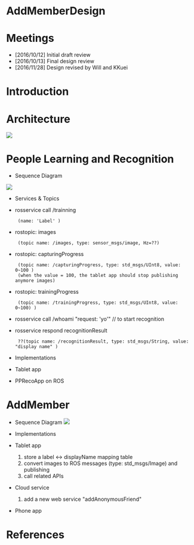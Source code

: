 # AddMemberDesign

# Meetings
* [2016/10/12] Initial draft review
* [2016/10/13] Final design review
* [2016/11/28] Design revised by Will and KKuei

# Introduction

# Architecture
![](https://docs.google.com/drawings/d/1hBYZEY3nbv3LDb4_GBEzU-ImwHIez7PBUzLJudvB6HE/pub?w=1125&h=731)

# People Learning and Recognition
* Sequence Diagram

![](https://www.websequencediagrams.com/cgi-bin/cdraw?lz=VGl0bGUgcGVvcGxlTGVhcm5pbmcgYW5kAAwHUmVjb2duaXRpb24KCgpQYXJ0aWNpcGFudCBUYWJsZXQABg1QUFJlY29BcHAKIwAeDG9wZW5GYWNlCgpub3RlIGxlZnQgb2YAOgc6CiAgICBsAHIIZXZlbnQgY29tZXMKZW5kIG5vdAAiFgAyBXByZXZpZXcAPgUgKCAgICApAAELKQA3CwCBKAYtPgCBGgk6IHJvc3NlcnZpY2UgY2FsbCAvdHJhaW4AgXsFIm5hbWU6ICdMYWJlbCciACcYdG9waWM6IC9pbWFnZXMKAIF2CS0-AIFVBwAZDGNhcHR1cmluZ1Byb2dyZXNzICgxMCUpAARYMgBEGC4uLgB2WgCBTAUAg2EFcmlnaACDYgUAhAsKICAgIHN0YXJ0IACCZQVpbmcgdGhlIG1vZGVsAINKI3N0b3Agc2VuZGluZyAAgmwHAIQZCgoAgmAfAGsIAIJvDwAFMACCUgUAOjAzAFMXLi4uAIEDMwCCWgoAhjYUcgCHJwoAhjYXAIVnJHdob2FtaSAicmVxdWVzdDogJ3lvJyIAhWEmAIYHJQCFARgAhi4WAIcgCHJlc3BvbmQgWwCBWwtSZXN1bHRzXQoKCgoKCg&s=modern-blue)

* Services & Topics 
 * rosservice call /trainning
 
        (name: 'Label' )

 * rostopic: images  

        (topic name: /images, type: sensor_msgs/image, Hz=??)
         
 * rostopic: capturingProgress 
 
        (topic name: /capturingProgress, type: std_msgs/UInt8, value: 0~100 )
        (when the value = 100, the tablet app should stop publishing anymore images)

 * rostopic: trainingProgress 
         
        (topic name: /trainingProgress, type: std_msgs/UInt8, value: 0~100) )
 
 * rosservice call /whoami "request: 'yo'"   // to start recognition
 
         
 * rosservice respond recognitionResult 
 
        ??(topic name: /recognitionResult, type: std_msgs/String, value: "display name" )

* Implementations
 * Tablet app
 * PPRecoApp on ROS


# AddMember
* Sequence Diagram
![](https://www.websequencediagrams.com/cgi-bin/cdraw?lz=VGl0bGUgYWRkTWVtYmVyIEZsb3cKClBhcnRpY2lwYW50IFJvYm90AAUNQ2xvdWQAFw1QaG9uZQoKACYFLT4AGwU6IGxvZ2luIHJlcS4KAC0FLT4ARgUADwpzcC4odG9rZW4pCm5vdGUgbGVmdCBvZgBrByAgIACBDQtldmVudAplbmQgbm90AGEKAEsHW29wdC1pbl0gZ2VuZXJhdGVBUEtRUkNvZGUKAEgTOgBXBVtRUjFdAEgKAIE1BwCBRQU6ABYHAIFSBQALCWluc3RhbGwgYXBwAAsPbGF1bmNoABQFAIF1EGFkZEFub255bW91c0ZyaWVuZACCDQUgKGRpc3BsYXlOYW1lLCByb2JvdElkKQCCIQgAgjsHAIFGCFVzZXIAgh0GcmlnaACCHwUAgn4GICAgIAA-CwCCLwV1c2VybgAFCHBhc3N3ACIGAF0HAII5CwCDCA8AgRYVc3AuICgASwgsAEkHKQCCcBAAgm4JY2Nlc3MAgnMHAIJeGzIAgmgRAIJuDDJdAIMcGWJsb2NrZQCBOQwAgxYOc2NhbgB4DQCCKA8Ag1gHAIIQGQBHEQCFMxkAg3MIAIU6EgAsDwCDVwVzACgUABEJc3AuKACDfgVMaXN0ADcKAIUFB3RyeUNvbm5lY3QAhwQHAIUQBgCGRgd3ZWJydGMgY2FsbACFUhl1bgCCJhIKCg&s=modern-blue)


* Implementations
 * Tablet app
 
    1. store a label <-> displayName mapping table
    2. convert images to ROS messages (type: std_msgs/Image) and publishing 
    3. call related APIs
    
  
 * Cloud service
 
    1. add a new web service "addAnonymousFriend"
   
 * Phone app

# References

